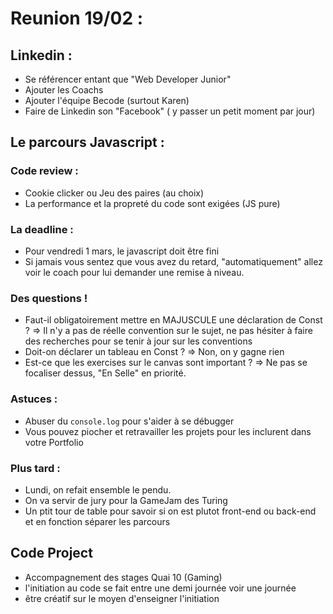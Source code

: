 # Reunion 19/02 : 

## Linkedin : 
* Se référencer entant que "Web Developer Junior"
* Ajouter les Coachs
* Ajouter l'équipe Becode (surtout Karen)
* Faire de Linkedin son "Facebook" ( y passer un petit moment par jour)

## Le parcours Javascript :
### Code review :
* Cookie clicker ou Jeu des paires (au choix)
* La performance et la propreté du code sont exigées (JS pure)
### La deadline :
* Pour vendredi 1 mars, le javascript doit être fini
* Si jamais vous sentez que vous avez du retard, "automatiquement" allez voir le coach pour lui demander une remise à niveau.
### Des questions !
* Faut-il obligatoirement mettre en MAJUSCULE une déclaration de Const ? => Il n'y a pas de réelle convention sur le sujet, ne pas hésiter à faire des recherches pour se tenir à jour sur les conventions
* Doit-on déclarer un tableau en Const ? => Non, on y gagne rien
* Est-ce que les exercises sur le canvas sont important ? => Ne pas se focaliser dessus, "En Selle" en priorité.
### Astuces :
* Abuser du ```console.log``` pour s'aider à se débugger
* Vous pouvez piocher et retravailler les projets pour les inclurent dans votre Portfolio
### Plus tard :
* Lundi, on refait ensemble le pendu.
* On va servir de jury pour la GameJam des Turing
* Un ptit tour de table pour savoir si on est plutot front-end ou back-end et en fonction séparer les parcours

## Code Project
* Accompagnement des stages Quai 10 (Gaming)
* l'initiation au code se fait entre une demi journée voir une journée
* être créatif sur le moyen d'enseigner l'initiation
